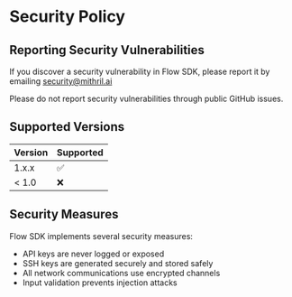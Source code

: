 # Security Policy

## Reporting Security Vulnerabilities

If you discover a security vulnerability in Flow SDK, please report it by emailing security@mithril.ai

Please do not report security vulnerabilities through public GitHub issues.

## Supported Versions

| Version | Supported          |
| ------- | ------------------ |
| 1.x.x   | :white_check_mark: |
| < 1.0   | :x:                |

## Security Measures

Flow SDK implements several security measures:

- API keys are never logged or exposed
- SSH keys are generated securely and stored safely
- All network communications use encrypted channels
- Input validation prevents injection attacks